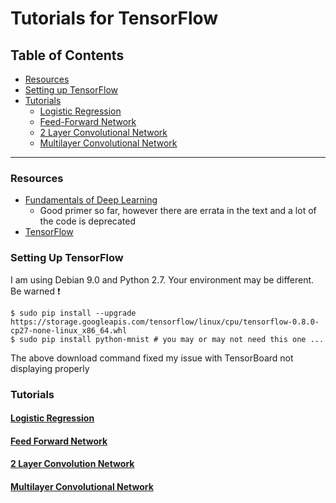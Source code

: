 # Tutorials for TensorFlow

## Table of Contents

* [Resources](#resources)
* [Setting up TensorFlow](#setting-up-tensorflow)
* [Tutorials](#tutorials)
  * [Logistic Regression](#logistic-regression)
  * [Feed-Forward Network](#feed-forward-network)
  * [2 Layer Convolutional Network](#2-layer-convolutional-network)
  * [Multilayer Convolutional Network](#multilayer-convolutional-network)

---

### Resources

* [Fundamentals of Deep Learning](http://shop.oreilly.com/product/0636920039709.do)
  * Good primer so far, however there are errata in the text and a lot of the code is deprecated
* [TensorFlow](https://www.tensorflow.org/)

### Setting Up TensorFlow

I am using Debian 9.0 and Python 2.7. Your environment may be different. Be warned :exclamation:

```
$ sudo pip install --upgrade https://storage.googleapis.com/tensorflow/linux/cpu/tensorflow-0.8.0-cp27-none-linux_x86_64.whl
$ sudo pip install python-mnist # you may or may not need this one ... 
```

The above download command fixed my issue with TensorBoard not displaying properly

### Tutorials

#### [Logistic Regression](https://github.com/dantaki/tensorflow_tutorial/blob/master/ipynb/fundamentals_of_deep_learning_companion_logistic_regression.ipynb)

#### [Feed Forward Network](https://github.com/dantaki/tensorflow_tutorial/blob/master/ipynb/fundamentals_of_deep_learning_companion_feed_forward_nextwork.ipynb)

#### [2 Layer Convolution Network](https://github.com/dantaki/tensorflow_tutorial/blob/master/ipynb/fundamentals_of_deep_learning_companion_2layer_convolutional_network.ipynb)

#### [Multilayer Convolutional Network](https://github.com/dantaki/tensorflow_tutorial/blob/master/ipynb/tensorflow_mulitlayer_convolution_network_tutorial.ipynb)



